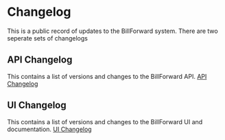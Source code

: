 Changelog
=============

This is a public record of updates to the BillForward system. There are two seperate sets of changelogs

## API Changelog

This contains a list of versions and changes to the BillForward API. [API Changelog](https://github.com/billforward/changelog/tree/master/api)

## UI Changelog

This contains a list of versions and changes to the BillForward UI and documentation. [UI Changelog](https://github.com/billforward/changelog/tree/master/ui)
